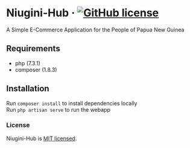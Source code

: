 # Niugini-Hub &middot; [![GitHub license](https://img.shields.io/badge/license-MIT-blue.svg)](./LICENSE)
A Simple E-Commerce Application for the People of Papua New Guinea

## Requirements

* php (7.3.1)
* composer (1.8.3)

## Installation

Run `composer install` to install dependencies locally  
Run `php artisan serve` to run the webapp

### License

Niugini-Hub is [MIT licensed](./LICENSE).
